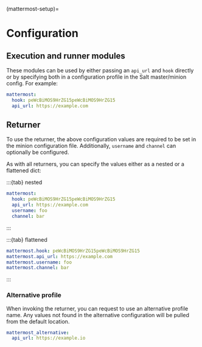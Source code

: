 (mattermost-setup)=
# Configuration
## Execution and runner modules
These modules can be used by either passing an `api_url` and `hook`
directly or by specifying both in a configuration profile in the Salt
master/minion config. For example:

```yaml
mattermost:
  hook: peWcBiMOS9HrZG15peWcBiMOS9HrZG15
  api_url: https://example.com
```

## Returner
To use the returner, the above configuration values are required
to be set in the minion configuration file. Additionally, `username`
and `channel` can optionally be configured.

As with all returners, you can specify the values either as
a nested or a flattened dict:

:::{tab} nested

```yaml
mattermost:
  hook: peWcBiMOS9HrZG15peWcBiMOS9HrZG15
  api_url: https://example.com
  username: foo
  channel: bar
```
:::

:::{tab} flattened
```yaml
mattermost.hook: peWcBiMOS9HrZG15peWcBiMOS9HrZG15
mattermost.api_url: https://example.com
mattermost.username: foo
mattermost.channel: bar
```
:::

### Alternative profile
When invoking the returner, you can request to use an alternative profile name.
Any values not found in the alternative configuration will be pulled from
the default location.

```yaml
mattermost_alternative:
  api_url: https://example.io
